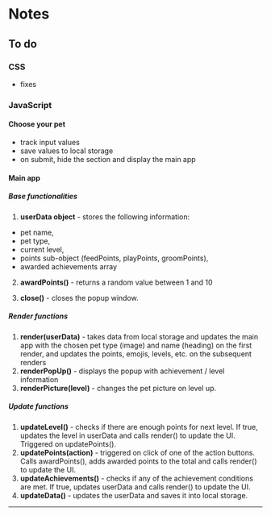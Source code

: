 # Notes

## To do

### CSS

- fixes

### JavaScript

#### Choose your pet

- track input values
- save values to local storage
- on submit, hide the section and display the main app

#### Main app

##### Base functionalities

1. **userData object** - stores the following information:

- pet name,
- pet type,
- current level,
- points sub-object (feedPoints, playPoints, groomPoints),
- awarded achievements array

2. **awardPoints()** - returns a random value between 1 and 10

3. **close()** - closes the popup window.

##### Render functions

1. **render(userData)** - takes data from local storage and updates the main app with the chosen pet type (image) and name (heading) on the first render, and updates the points, emojis, levels, etc. on the subsequent renders
2. **renderPopUp()** - displays the popup with achievement / level information
3. **renderPicture(level)** - changes the pet picture on level up.

##### Update functions

1. **updateLevel()** - checks if there are enough points for next level. If true, updates the level in userData and calls render() to update the UI. Triggered on updatePoints().
2. **updatePoints(action)** - triggered on click of one of the action buttons. Calls awardPoints(), adds awarded points to the total and calls render() to update the UI.
3. **updateAchievements()** - checks if any of the achievement conditions are met. If true, updates userData and calls render() to update the UI.
4. **updateData()** - updates the userData and saves it into local storage.

---
